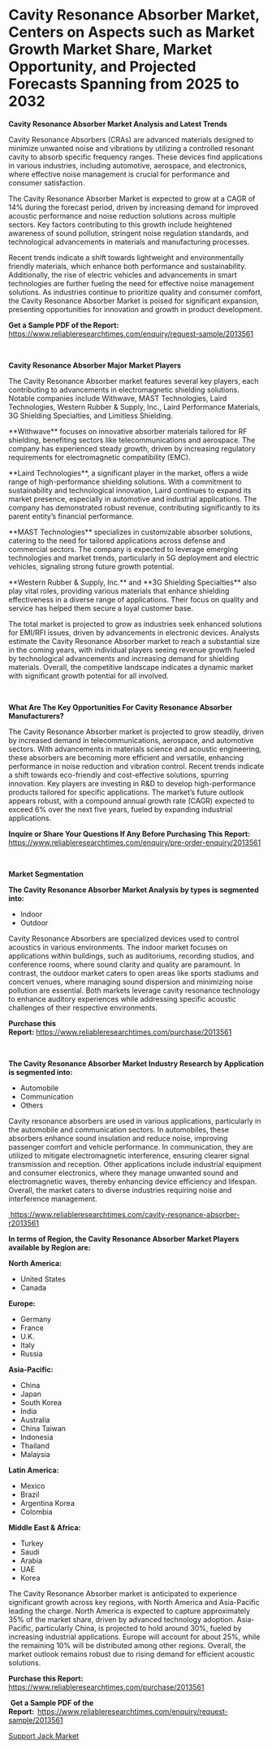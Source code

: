 <p><h1>Cavity Resonance Absorber Market, Centers on Aspects such as Market Growth Market Share, Market Opportunity, and Projected Forecasts Spanning from 2025 to 2032</h1></p><p><strong>Cavity Resonance Absorber Market Analysis and Latest Trends</strong></p>
<p><p>Cavity Resonance Absorbers (CRAs) are advanced materials designed to minimize unwanted noise and vibrations by utilizing a controlled resonant cavity to absorb specific frequency ranges. These devices find applications in various industries, including automotive, aerospace, and electronics, where effective noise management is crucial for performance and consumer satisfaction. </p><p>The Cavity Resonance Absorber Market is expected to grow at a CAGR of 14% during the forecast period, driven by increasing demand for improved acoustic performance and noise reduction solutions across multiple sectors. Key factors contributing to this growth include heightened awareness of sound pollution, stringent noise regulation standards, and technological advancements in materials and manufacturing processes. </p><p>Recent trends indicate a shift towards lightweight and environmentally friendly materials, which enhance both performance and sustainability. Additionally, the rise of electric vehicles and advancements in smart technologies are further fueling the need for effective noise management solutions. As industries continue to prioritize quality and consumer comfort, the Cavity Resonance Absorber Market is poised for significant expansion, presenting opportunities for innovation and growth in product development.</p></p>
<p><strong>Get a Sample PDF of the Report:&nbsp;</strong> <a href="https://www.reliableresearchtimes.com/enquiry/request-sample/2013561?utm_campaign=2109&utm_medium=2&utm_source=Github&utm_content=ia&utm_term=02032025&utm_id=cavity-resonance-absorber">https://www.reliableresearchtimes.com/enquiry/request-sample/2013561</a></p>
<p>&nbsp;</p>
<p><strong>Cavity Resonance Absorber Major Market Players</strong></p>
<p><p>The Cavity Resonance Absorber market features several key players, each contributing to advancements in electromagnetic shielding solutions. Notable companies include Withwave, MAST Technologies, Laird Technologies, Western Rubber & Supply, Inc., Laird Performance Materials, 3G Shielding Specialties, and Limitless Shielding. </p><p>**Withwave** focuses on innovative absorber materials tailored for RF shielding, benefiting sectors like telecommunications and aerospace. The company has experienced steady growth, driven by increasing regulatory requirements for electromagnetic compatibility (EMC). </p><p>**Laird Technologies**, a significant player in the market, offers a wide range of high-performance shielding solutions. With a commitment to sustainability and technological innovation, Laird continues to expand its market presence, especially in automotive and industrial applications. The company has demonstrated robust revenue, contributing significantly to its parent entity’s financial performance.</p><p>**MAST Technologies** specializes in customizable absorber solutions, catering to the need for tailored applications across defense and commercial sectors. The company is expected to leverage emerging technologies and market trends, particularly in 5G deployment and electric vehicles, signaling strong future growth potential.</p><p>**Western Rubber & Supply, Inc.** and **3G Shielding Specialties** also play vital roles, providing various materials that enhance shielding effectiveness in a diverse range of applications. Their focus on quality and service has helped them secure a loyal customer base. </p><p>The total market is projected to grow as industries seek enhanced solutions for EMI/RFI issues, driven by advancements in electronic devices. Analysts estimate the Cavity Resonance Absorber market to reach a substantial size in the coming years, with individual players seeing revenue growth fueled by technological advancements and increasing demand for shielding materials. Overall, the competitive landscape indicates a dynamic market with significant growth potential for all involved.</p></p>
<p>&nbsp;</p>
<p><strong>What Are The Key Opportunities For Cavity Resonance Absorber Manufacturers?</strong></p>
<p><p>The Cavity Resonance Absorber market is projected to grow steadily, driven by increased demand in telecommunications, aerospace, and automotive sectors. With advancements in materials science and acoustic engineering, these absorbers are becoming more efficient and versatile, enhancing performance in noise reduction and vibration control. Recent trends indicate a shift towards eco-friendly and cost-effective solutions, spurring innovation. Key players are investing in R&D to develop high-performance products tailored for specific applications. The market’s future outlook appears robust, with a compound annual growth rate (CAGR) expected to exceed 6% over the next five years, fueled by expanding industrial applications.</p></p>
<p><strong>Inquire or Share Your Questions If Any Before Purchasing This Report:</strong> <a href="https://www.reliableresearchtimes.com/enquiry/pre-order-enquiry/2013561?utm_campaign=2109&utm_medium=2&utm_source=Github&utm_content=ia&utm_term=02032025&utm_id=cavity-resonance-absorber">https://www.reliableresearchtimes.com/enquiry/pre-order-enquiry/2013561</a></p>
<p>&nbsp;</p>
<p><strong>Market Segmentation</strong></p>
<p><strong>The Cavity Resonance Absorber Market Analysis by types is segmented into:</strong></p>
<p><ul><li>Indoor</li><li>Outdoor</li></ul></p>
<p><p>Cavity Resonance Absorbers are specialized devices used to control acoustics in various environments. The indoor market focuses on applications within buildings, such as auditoriums, recording studios, and conference rooms, where sound clarity and quality are paramount. In contrast, the outdoor market caters to open areas like sports stadiums and concert venues, where managing sound dispersion and minimizing noise pollution are essential. Both markets leverage cavity resonance technology to enhance auditory experiences while addressing specific acoustic challenges of their respective environments.</p></p>
<p><strong>Purchase this Report:&nbsp;</strong><a href="https://www.reliableresearchtimes.com/purchase/2013561?utm_campaign=2109&utm_medium=2&utm_source=Github&utm_content=ia&utm_term=02032025&utm_id=cavity-resonance-absorber">https://www.reliableresearchtimes.com/purchase/2013561</a></p>
<p>&nbsp;</p>
<p><strong>The Cavity Resonance Absorber Market Industry Research by Application is segmented into:</strong></p>
<p><ul><li>Automobile</li><li>Communication</li><li>Others</li></ul></p>
<p><p>Cavity resonance absorbers are used in various applications, particularly in the automobile and communication sectors. In automobiles, these absorbers enhance sound insulation and reduce noise, improving passenger comfort and vehicle performance. In communication, they are utilized to mitigate electromagnetic interference, ensuring clearer signal transmission and reception. Other applications include industrial equipment and consumer electronics, where they manage unwanted sound and electromagnetic waves, thereby enhancing device efficiency and lifespan. Overall, the market caters to diverse industries requiring noise and interference management.</p></p>
<p><a href="https://www.reliableresearchtimes.com/cavity-resonance-absorber-r2013561?utm_campaign=2109&utm_medium=2&utm_source=Github&utm_content=ia&utm_term=02032025&utm_id=cavity-resonance-absorber">&nbsp;https://www.reliableresearchtimes.com/cavity-resonance-absorber-r2013561</a></p>
<p><strong>In terms of Region, the Cavity Resonance Absorber Market Players available by Region are:</strong></p>
<p>
    <p> <strong> North America: </strong>
        <ul>
            <li>United States</li>
            <li>Canada</li>
        </ul>
        </p> 
    <p> <strong> Europe: </strong>
        <ul>
            <li>Germany</li>
            <li>France</li>
            <li>U.K.</li>
            <li>Italy</li>
            <li>Russia</li>
        </ul>
        </p> 
    <p> <strong> Asia-Pacific: </strong>
        <ul>
            <li>China</li>
            <li>Japan</li>
            <li>South Korea</li>
            <li>India</li>
            <li>Australia</li>
            <li>China Taiwan</li>
            <li>Indonesia</li>
            <li>Thailand</li>
            <li>Malaysia</li>
        </ul>
        </p> 
    <p> <strong> Latin America: </strong>
        <ul>
            <li>Mexico</li>
            <li>Brazil</li>
            <li>Argentina Korea</li>
            <li>Colombia</li>
        </ul>
        </p> 
    <p> <strong> Middle East & Africa: </strong>
        <ul>
            <li>Turkey</li>
            <li>Saudi</li>
            <li>Arabia</li>
            <li>UAE</li>
            <li>Korea</li>
        </ul>
    </p>
    </p>
<p><p>The Cavity Resonance Absorber market is anticipated to experience significant growth across key regions, with North America and Asia-Pacific leading the charge. North America is expected to capture approximately 35% of the market share, driven by advanced technology adoption. Asia-Pacific, particularly China, is projected to hold around 30%, fueled by increasing industrial applications. Europe will account for about 25%, while the remaining 10% will be distributed among other regions. Overall, the market outlook remains robust due to rising demand for efficient acoustic solutions.</p></p>
<p><strong>Purchase this Report: </strong><a href="https://www.reliableresearchtimes.com/purchase/2013561?utm_campaign=2109&utm_medium=2&utm_source=Github&utm_content=ia&utm_term=02032025&utm_id=cavity-resonance-absorber">https://www.reliableresearchtimes.com/purchase/2013561</a></p>
<p>&nbsp;<strong>Get a Sample PDF of the Report:&nbsp;&nbsp;</strong><a href="https://www.reliableresearchtimes.com/enquiry/request-sample/2013561?utm_campaign=2109&utm_medium=2&utm_source=Github&utm_content=ia&utm_term=02032025&utm_id=cavity-resonance-absorber">https://www.reliableresearchtimes.com/enquiry/request-sample/2013561</a></p>
<p><strong></strong></p>
<p><p><a href="https://github.com/MonroeBullock54/Market-Research-Report-List-1/blob/main/support-jack-market.md?utm_campaign=2109&utm_medium=2&utm_source=Github&utm_content=ia&utm_term=02032025&utm_id=cavity-resonance-absorber">Support Jack Market</a></p></p>